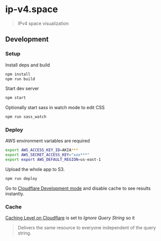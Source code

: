 # ip-v4.space

> IPv4 space visualization

## Development

### Setup

Install deps and build

```bash
npm install
npm run build
```

Start dev server

```bash
npm start
```

Optionally start sass in watch mode to edit CSS

```bash
npm run sass_watch
```

### Deploy

AWS environment variables are required

```bash
export AWS_ACCESS_KEY_ID=AKIA***
export AWS_SECRET_ACCESS_KEY="xxx***"
export export AWS_DEFAULT_REGION=us-east-1
```

Upload the whole app to S3.

```bash
npm run deploy
```

Go to [Cloudflare Development mode](https://www.cloudflare.com/a/caching/ip-v4.space#development_mode) and disable cache to see results instantly.

### Cache

[Caching Level on Cloudflare](https://www.cloudflare.com/a/caching/ip-v4.space#cache_level) is set to *Ignore Query String* so it

> Delivers the same resource to everyone independent of the query string.


